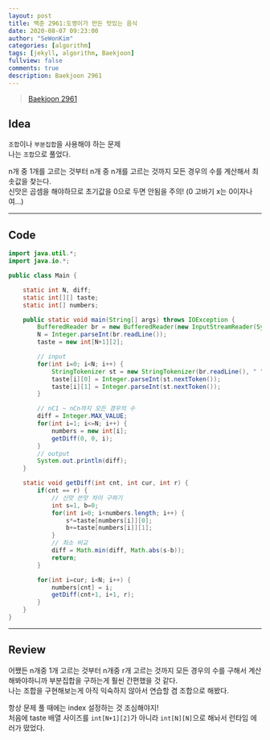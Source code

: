 ```yaml
---
layout: post
title: 백준 2961:도영이가 만든 맛있는 음식
date: 2020-08-07 09:23:00
author: "SeWonKim"
categories: [algorithm]
tags: [jekyll, algorithm, Baekjoon]
fullview: false
comments: true
description: Baekjoon 2961
---
```


> [Baekjoon 2961](https://www.acmicpc.net/problem/2961)

## Idea

`조합`이나 `부분집합`을 사용해야 하는 문제  
나는 `조합`으로 풀었다.

n개 중 1개를 고르는 것부터 n개 중 n개를 고르는 것까지 모든 경우의 수를 계산해서 최솟값을 찾는다.  
신맛은 곱셈을 해야하므로 초기값을 0으로 두면 안됨을 주의! (0 고바기 x는 0이자나여...)

---

## Code

```java
import java.util.*;
import java.io.*;

public class Main {

    static int N, diff;
    static int[][] taste;
    static int[] numbers;

    public static void main(String[] args) throws IOException {
        BufferedReader br = new BufferedReader(new InputStreamReader(System.in));
        N = Integer.parseInt(br.readLine());
        taste = new int[N+1][2];

        // input
        for(int i=0; i<N; i++) {
            StringTokenizer st = new StringTokenizer(br.readLine(), " ");
            taste[i][0] = Integer.parseInt(st.nextToken());
            taste[i][1] = Integer.parseInt(st.nextToken());
        }

        // nC1 ~ nCn까지 모든 경우의 수
        diff = Integer.MAX_VALUE;
        for(int i=1; i<=N; i++) {
            numbers = new int[i];
            getDiff(0, 0, i);
        }
        // output
        System.out.println(diff);
    }

    static void getDiff(int cnt, int cur, int r) {
        if(cnt == r) {
            // 신맛 쓴맛 차이 구하기
            int s=1, b=0;
            for(int i=0; i<numbers.length; i++) {
                s*=taste[numbers[i]][0];
                b+=taste[numbers[i]][1];
            }
            // 최소 비교
            diff = Math.min(diff, Math.abs(s-b));
            return;
        }

        for(int i=cur; i<N; i++) {
            numbers[cnt] = i;
            getDiff(cnt+1, i+1, r);
        }
    }
}
```

---

## Review

어쨌든 n개중 1개 고르는 것부터 n개중 r개 고르는 것까지 모든 경우의 수를 구해서 계산해봐야하니까 부분집합을 구하는게 훨씬 간편했을 것 같다.  
나는 조합을 구현해보는게 아직 익숙하지 않아서 연습할 겸 조합으로 해봤다.

항상 문제 풀 때에는 index 설정하는 것 조심해야지!  
처음에 taste 배열 사이즈를 `int[N+1][2]`가 아니라 `int[N][N]`으로 해놔서 런타임 에러가 떴었다.
